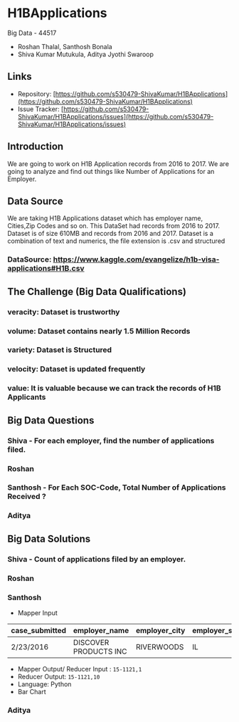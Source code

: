 # H1BApplications
Big Data - 44517
- Roshan Thalal, Santhosh Bonala
- Shiva Kumar Mutukula, Aditya Jyothi Swaroop

## Links
- Repository: [https://github.com/s530479-ShivaKumar/H1BApplications](https://github.com/s530479-ShivaKumar/H1BApplications)  
- Issue Tracker: [https://github.com/s530479-ShivaKumar/H1BApplications/issues](https://github.com/s530479-ShivaKumar/H1BApplications/issues)
## Introduction
We are going to work on H1B Application records from 2016 to 2017. We are going to analyze and find out things like Number of Applications for an Employer.   

## Data Source
We are taking H1B Applications dataset which has employer name, Cities,Zip Codes and so on. This DataSet had records from 2016 to 2017. Dataset is of size 610MB and records from 2016 and 2017. Dataset is a combination of text and numerics, the file extension is .csv and structured
### DataSource: https://www.kaggle.com/evangelize/h1b-visa-applications#H1B.csv
## The Challenge (Big Data Qualifications)
### veracity:  Dataset is trustworthy
### volume: Dataset contains nearly 1.5 Million Records
### variety: Dataset is Structured
### velocity: Dataset is updated frequently
### value: It is valuable because we can track the records of H1B Applicants

## Big Data Questions
### Shiva - For each employer, find the number of applications filed.
### Roshan
### Santhosh - For Each SOC-Code, Total Number of Applications Received ?
### Aditya

## Big Data Solutions
### Shiva - Count of applications filed by an employer.
### Roshan
### Santhosh
- Mapper Input 

| case_submitted | employer_name         | employer_city | employer_state | employer_postal_code | total_workers | decision_date | soc_code | case_status         | wage_rate_of_pay_from | full_time_position | wage_unit_of_pay | prevailing_wage | pw_unit_of_pay | year |
|----------------|-----------------------|---------------|----------------|----------------------|---------------|---------------|----------|---------------------|-----------------------|--------------------|------------------|-----------------|----------------|------|
| 2/23/2016      | DISCOVER PRODUCTS INC | RIVERWOODS    | IL             | 60015                | 1             | 9/30/2016     | 15-1121  | CERTIFIED-WITHDRAWN | 65811                 | Y                  | Year             | 59197           | Year           | 2017 |
- Mapper Output/ Reducer Input : `15-1121,1`
- Reducer Output: `15-1121,10`
- Language: Python
- Bar Chart
### Aditya